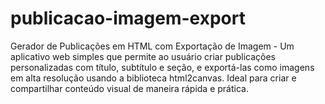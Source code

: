 # publicacao-imagem-export
Gerador de Publicações em HTML com Exportação de Imagem - Um aplicativo web simples que permite ao usuário criar publicações personalizadas com título, subtítulo e seção, e exportá-las como imagens em alta resolução usando a biblioteca html2canvas. Ideal para criar e compartilhar conteúdo visual de maneira rápida e prática.
